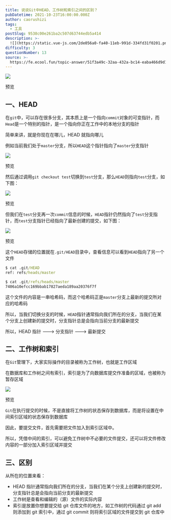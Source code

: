 ```yaml
---
title: 说说Git中HEAD、工作树和索引之间的区别？
pubDatetime: 2021-10-23T16:00:00.000Z
author: caorushizi
tags:
  - 工具
postSlug: 9538c00e261ba2c507d63744edb5a414
description: >-
  ![](https://static.vue-js.com/2de056a0-fa40-11eb-991d-334fd31f0201.png)预览一、HEAD------在`git`中，可以存在很多分
difficulty: 3
questionNumber: 13
source: >-
  https://fe.ecool.fun/topic-answer/51f3a49c-32aa-432a-bc14-eaba466d9d12?orderBy=updateTime&order=desc&tagId=29
---
```


![](https://static.vue-js.com/2de056a0-fa40-11eb-991d-334fd31f0201.png)

预览

## 一、HEAD

在`git`中，可以存在很多分支，其本质上是一个指向`commit`对象的可变指针，而`Head`是一个特别的指针，是一个指向你正在工作中的本地分支的指针

简单来讲，就是你现在在哪儿，HEAD 就指向哪儿

例如当前我们处于`master`分支，所以`HEAD`这个指针指向了`master`分支指针

![](https://static.vue-js.com/36cb0da0-fa40-11eb-991d-334fd31f0201.png)

预览

然后通过调用`git checkout test`切换到`test`分支，那么`HEAD`则指向`test`分支，如下图：

![](https://static.vue-js.com/3e86ba80-fa40-11eb-991d-334fd31f0201.png)

预览

但我们在`test`分支再一次`commit`信息的时候，`HEAD`指针仍然指向了`test`分支指针，而`test`分支指针已经指向了最新创建的提交，如下图：

![](https://static.vue-js.com/439839b0-fa66-11eb-991d-334fd31f0201.png)

预览

这个`HEAD`存储的位置就在`.git/HEAD`目录中，查看信息可以看到`HEAD`指向了另一个文件

```cmd
$ cat .git/HEAD
ref: refs/heads/master

$ cat .git/refs/heads/master
7406a10efcc169bbab17827aeda189aa20376f7f

```

这个文件的内容是一串哈希码，而这个哈希码正是`master`分支上最新的提交所对应的哈希码

所以，当我们切换分支的时候，`HEAD`指针通常指向我们所在的分支，当我们在某个分支上创建新的提交时，分支指针总是会指向当前分支的最新提交

所以，HEAD 指针 ——–> 分支指针 ——–> 最新提交

## 二、工作树和索引

在`Git`管理下，大家实际操作的目录被称为工作树，也就是工作区域

在数据库和工作树之间有索引，索引是为了向数据库提交作准备的区域，也被称为暂存区域

![](https://static.vue-js.com/46e5ac40-fa40-11eb-bc6f-3f06e1491664.png)

预览

`Git`在执行提交的时候，不是直接将工作树的状态保存到数据库，而是将设置在中间索引区域的状态保存到数据库

因此，要提交文件，首先需要把文件加入到索引区域中。

所以，凭借中间的索引，可以避免工作树中不必要的文件提交，还可以将文件修改内容的一部分加入索引区域并提交

## 三、区别

从所在的位置来看：

- HEAD 指针通常指向我们所在的分支，当我们在某个分支上创建新的提交时，分支指针总是会指向当前分支的最新提交
- 工作树是查看和编辑的（源）文件的实际内容
- 索引是放置你想要提交给 git 仓库文件的地方，如工作树的代码通过 git add 则添加到 git 索引中，通过 git commit 则将索引区域的文件提交到 git 仓库中
